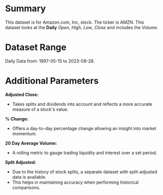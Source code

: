 # Summary

This dataset is for Amazon.com, Inc, stock.
The ticker is AMZN.
This dataset looks at the **Daily** _Open_, _High_, _Low_, _Close_ and includes the _Volume_.

# Dataset Range

Daily Data from: 1997-05-15 to 2023-08-28.

# Additional Parameters

**Adjusted Close:**

* Takes splits and dividends into account and reflects a more accurate measure of a stock's value.  
 
**% Change:**

* Offers a day-to-day percentage change allowing an insight into market momentum.  

**20 Day Average Volume:**

* A rolling metric to gauge trading liquidity and interest over a set period.

**Split Adjusted:**

* Due to the history of stock splits, a separate dataset with split-adjusted data is available.
* This helps in maintaining accuracy when performing historical comparisons.
